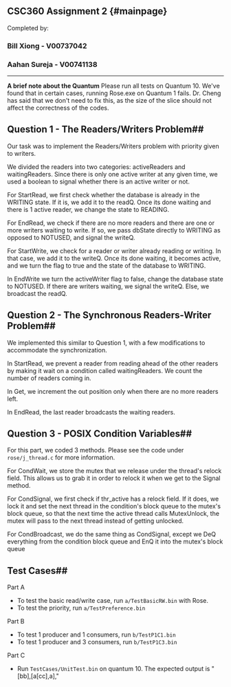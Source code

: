 CSC360 Assignment 2			{#mainpage}
------------

Completed by:

### Bill Xiong - V00737042 ###
### Aahan Sureja - V00741138 ###

 ---

**A brief note about the Quantum**
Please run all tests on Quantum 10. We've found that in certain cases, running Rose.exe on Quantum 1 fails.
Dr. Cheng has said that we don't need to fix this, as the size of the slice should not affect the correctness of the codes.

## Question 1 - The Readers/Writers Problem##
Our task was to implement the Readers/Writers problem with priority given to writers.

We divided the readers into two categories: activeReaders and waitingReaders. Since there is only one active writer at any given time, we used a boolean to signal whether there is an active writer or not. 

For StartRead, we first check whether the database is already in the WRITING state. If it is, we add it to the readQ. Once its done waiting and there is 1 active reader, we change the state to READING.

For EndRead, we check if there are no more readers and there are one or more writers waiting to write. If so, we pass dbState directly to WRITING as opposed to NOTUSED, and signal the writeQ.

For StartWrite, we check for a reader or writer already reading or writing. In that case, we add it to the writeQ. Once its done waiting, it becomes active, and we turn the flag to true and the state of the database to WRITING.

In EndWrite we turn the activeWriter flag to false, change the database state to NOTUSED. If there are writers waiting, we signal the writeQ. Else, we broadcast the readQ.

## Question 2 - The Synchronous Readers-Writer Problem##
We implemented this similar to Question 1, with a few modifications to accommodate the synchronization.

In StartRead, we prevent a reader from reading ahead of the other readers by making it wait on a condition called waitingReaders. We count the number of readers coming in.

In Get, we increment the out position only when there are no more readers left. 

In EndRead, the last reader broadcasts the waiting readers.

## Question 3 - POSIX Condition Variables##
For this part, we coded 3 methods.
Please see the code under `rose/j_thread.c` for more information.

For CondWait, we store the mutex that we release under the thread's relock field. This allows us to grab it in order to  relock it when we get to the Signal method.

For CondSignal, we first check if thr_active has a relock field. If it does, we lock it and set the next thread in the condition's block queue to the mutex's block queue, so that the next time the active thread calls MutexUnlock, the mutex will pass to the next thread instead of getting unlocked.

For CondBroadcast, we do the same thing as CondSignal, except we DeQ everything from the condition block queue and EnQ it into the mutex's block queue 

## Test Cases##
Part A
- To test the basic read/write case, run `a/TestBasicRW.bin` with Rose.
- To test the priority, run `a/TestPreference.bin`

Part B
- To test 1 producer and 1 consumers, run `b/TestP1C1.bin`
- To test 1 producer and 3 consumers, run `b/TestP1C3.bin`

Part C
- Run `TestCases/UnitTest.bin` on quantum 10. The expected output is "[bb],[a[cc],a],"
